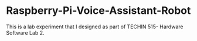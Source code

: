 # Raspberry-Pi-Voice-Assistant-Robot
This is a lab experiment that I designed as part of TECHIN 515- Hardware Software Lab 2.
